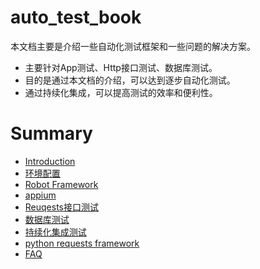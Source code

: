# auto_test_book
本文档主要是介绍一些自动化测试框架和一些问题的解决方案。
* 主要针对App测试、Http接口测试、数据库测试。
* 目的是通过本文档的介绍，可以达到逐步自动化测试。
* 通过持续化集成，可以提高测试的效率和便利性。


# Summary

* [Introduction](README.md)
* [环境配置](环境配置.md)
* [Robot Framework](robot-framework.md)
* [appium](appium.md)
* [Reuqests接口测试](Reuqests接口测试.md)
* [数据库测试](DBbase.md)
* [持续化集成测试](持续化集成测试.md)
* [python requests framework](requests_framework.md)
* [FAQ](faq.md)

